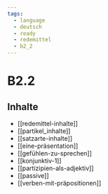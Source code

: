 ```yaml
---
tags:
  - language
  - deutsch
  - ready
  - redemittel
  - b2_2
---
```


# B2.2

## Inhalte

- [[redemittel-inhalte]]
- [[partikel_inhalte]]
- [[satzarte-inhalte]]
- [[eine-präsentation]]
- [[gefühlen-zu-sprechen]]
- [[konjunktiv-1]]
- [[partizipien-als-adjektiv]]
- [[passive]]
- [[verben-mit-präpositionen]]
